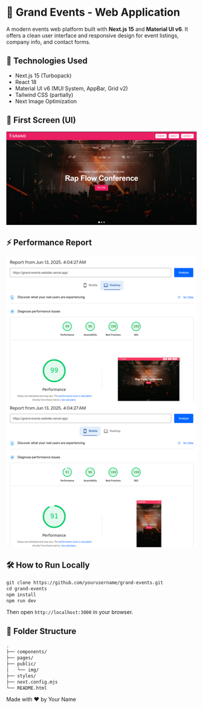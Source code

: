   <h1>🎉 Grand Events - Web Application</h1>
  <p>A modern events web platform built with <strong>Next.js 15</strong> and <strong>Material UI v6</strong>. It offers a clean user interface and responsive design for event listings, company info, and contact forms.</p>
  <div class="section">
    <h2>🚀 Technologies Used</h2>
    <ul>
      <li>Next.js 15 (Turbopack)</li>
      <li>React 18</li>
      <li>Material UI v6 (MUI System, AppBar, Grid v2)</li>
      <li>Tailwind CSS (partially)</li>
      <li>Next Image Optimization</li>
    </ul>
  </div>

## 📸 First Screen (UI)

![UI Screenshot of Grand Events homepage](public/img/screenshots/grand-Website-screenShot.png)

## ⚡ Performance Report

![Lighthouse Performance Screenshot - Desktop](public/img/screenshots/performance-report-desktop.png)
![Lighthouse Performance Screenshot - Mobile](public/img/screenshots/performance-report-mobile.png)

  <div class="section">
    <h2>🛠️ How to Run Locally</h2>
    <pre><code>git clone https://github.com/yourusername/grand-events.git
cd grand-events
npm install
npm run dev</code></pre>
    <p>Then open <code>http://localhost:3000</code> in your browser.</p>
  </div>

  <div class="section">
    <h2>📂 Folder Structure</h2>
    <pre><code>.
├── components/
├── pages/
├── public/
│   └── img/
├── styles/
├── next.config.mjs
└── README.html</code></pre>
  </div>

  <footer>
    <p>Made with ❤️ by Your Name</p>
  </footer>
